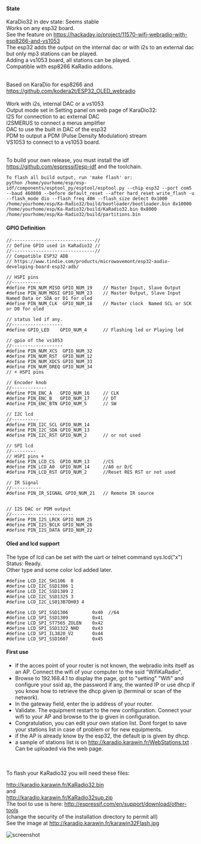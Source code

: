 #### State
KaraDio32 in dev state: Seems stable<br/>
Works on any esp32 board.<br/>
See the feature on https://hackaday.io/project/11570-wifi-webradio-with-esp8266-and-vs1053 <br/>
The esp32 adds the output on the internal dac or with i2s to an external dac<br/>
but only mp3 stations can be played.<br/>
Adding a vs1053 board, all stations can be played.<br/>
Compatible with esp8266 KaRadio addons.<br/>
<br/>

Based on KaraDio for esp8266 and https://github.com/kodera2t/ESP32_OLED_webradio<br/>
<br/>
Work with i2s, internal DAC or a vs1053<br/>
Output mode set in Setting panel on web page of KaraDio32:<br/>
I2S for connection to ac external DAC<br/>
I2SMERUS to connect a merus amplifier<br/>
DAC to use the built in DAC of the esp32<br/>
PDM to output a PDM (Pulse Density Modulation) stream<br/>
VS1053 to connect to a vs1053 board.<br/>
<br/>

To build your own release, you must install the idf https://github.com/espressif/esp-idf and the toolchain.
```
To flash all build output, run 'make flash' or:
python /home/yourhome/esp/esp-idf/components/esptool_py/esptool/esptool.py --chip esp32 --port com5 --baud 460800 --before default_reset --after hard_reset write_flash -u --flash_mode dio --flash_freq 40m --flash_size detect 0x1000 /home/yourhome/esp/Ka-Radio32/build/bootloader/bootloader.bin 0x10000 /home/yourhome/esp/Ka-Radio32/build/KaRadio32.bin 0x8000 /home/yourhome/esp/Ka-Radio32/build/partitions.bin
```
#### GPIO Definition
```
//-------------------------------//
// Define GPIO used in KaRadio32 //
//-------------------------------//
// Compatible ESP32 ADB
// https://www.tindie.com/products/microwavemont/esp32-audio-developing-board-esp32-adb/

// HSPI pins
//-----------
#define PIN_NUM_MISO GPIO_NUM_19 	// Master Input, Slave Output
#define PIN_NUM_MOSI GPIO_NUM_23	// Master Output, Slave Input   Named Data or SDA or D1 for oled
#define PIN_NUM_CLK  GPIO_NUM_18 	// Master clock  Named SCL or SCK or D0 for oled

// status led if any.
//------------------- 
#define GPIO_LED	GPIO_NUM_4		// Flashing led or Playing led

// gpio of the vs1053
//-------------------
#define PIN_NUM_XCS  GPIO_NUM_32
#define PIN_NUM_RST  GPIO_NUM_12 
#define PIN_NUM_XDCS GPIO_NUM_33
#define PIN_NUM_DREQ GPIO_NUM_34
// + HSPI pins

// Encoder knob
//-------------
#define PIN_ENC_A   GPIO_NUM_16		// CLK
#define PIN_ENC_B   GPIO_NUM_17		// DT
#define PIN_ENC_BTN GPIO_NUM_5		// SW

// I2C lcd
//----------
#define PIN_I2C_SCL GPIO_NUM_14
#define PIN_I2C_SDA GPIO_NUM_13
#define PIN_I2C_RST	GPIO_NUM_2		// or not used

// SPI lcd
//---------
// HSPI pins +
#define PIN_LCD_CS	GPIO_NUM_13		//CS
#define PIN_LCD_A0	GPIO_NUM_14		//A0 or D/C
#define PIN_LCD_RST	GPIO_NUM_2		//Reset RES RST or not used

// IR Signal
//-----------
#define PIN_IR_SIGNAL GPIO_NUM_21	// Remote IR source


// I2S DAC or PDM output
//-----------------------
#define PIN_I2S_LRCK GPIO_NUM_25
#define PIN_I2S_BCLK GPIO_NUM_26
#define PIN_I2S_DATA GPIO_NUM_22

```
#### Oled and lcd support
The type of lcd can be set with the uart or telnet command sys.lcd("x")<BR/>
Status: Ready.<BR/>
Other type and some color lcd added later.<BR/>
```
#define LCD_I2C_SH1106	0
#define LCD_I2C_SSD1306	1
#define LCD_I2C_SSD1309	2
#define LCD_I2C_SSD1325 3
#define LCD_I2C_LS013B7DH03	4

#define LCD_SPI_SSD1306 		0x40  //64
#define LCD_SPI_SSD1309 		0x41
#define LCD_SPI_ST7565_ZOLEN	0x42
#define LCD_SPI_SSD1322_NHD		0x43
#define LCD_SPI_IL3820_V2		0x44
#define LCD_SPI_SSD1607			0x45
```

#### First use
- If the acces point of your router is not known, the webradio inits itself as an AP. Connect the wifi of your computer to the ssid "WifiKaRadio",  
- Browse to 192.168.4.1 to display the page, got to "setting" "Wifi" and configure your ssid ap, the password if any, the wanted IP or use dhcp if you know how to retrieve the dhcp given ip (terminal or scan of the network).
- In the gateway field, enter the ip address of your router.
- Validate. The equipment restart to the new configuration. Connect your wifi to your AP and browse to the ip given in configuration.
- Congratulation, you can edit your own station list. Dont forget to save your stations list in case of problem or for new equipments.
- if the AP is already know by the esp32, the default ip is given by dhcp.
- a sample of stations list is on http://karadio.karawin.fr/WebStations.txt . Can be uploaded via the web page.        


<br/>
<br/>
To flash your KaRadio32 you will need these files:<br/>

http://karadio.karawin.fr/KaRadio32.bin <br/>
and<br/>
http://karadio.karawin.fr/KaRadio32sup.zip <br/>
The tool to use is here: http://espressif.com/en/support/download/other-tools <br/>
(change the security of the installation directory to permit all)<br/>
See the image at http://karadio.karawin.fr/karawin32Flash.jpg <br/>

<img src="https://github.com/karawin/Ka-Radio32/blob/master/images/karawin32Flash.jpg" alt="screenshot" border=0> 

<br/><br/>

